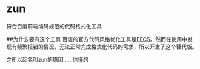 # zun
符合百度前端编码规范的代码格式化工具

##为什么要有这个工具
百度的官方代码风格优化工具是[FECS](https://github.com/ecomfe/fecs)。然而在使用中发现有频繁报错的情况，无法正常完成格式化代码的需求，所以开发了这个替代版。

之所以起名叫zun的原因......你懂的
